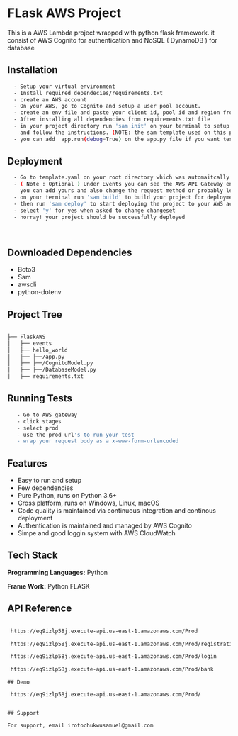 
# FLask AWS Project

This is a AWS Lambda project wrapped with python flask framework. it consist of AWS Cognito for authentication and NoSQL ( DynamoDB ) for database



## Installation

```bash
  - Setup your virtual environment
  - Install required dependecies/requirements.txt
  - create an AWS account 
  - On your AWS, go to Cognito and setup a user pool account.
  - create an env file and paste your client id, pool id and region from aws
  - After installing all dependencies from requirements.txt file
  - in your project directory run 'sam init' on your terminal to setup your serverless application model 
    and follow the instructions. (NOTE: the sam template used on this project is Hello_world)
  - you can add  app.run(debug=True) on the app.py file if you want test with flask
```

## Deployment

```bash
  - Go to template.yaml on your root directory which was automaitcally created by sam
  - ( Note : Optional ) Under Events you can see the AWS API Gateway endpoints; e.g /regristration, /login etc.. 
    you can add yours and also change the request method or probably leave it.
  - on your terminal run 'sam build' to build your project for deployment
  - then run 'sam deploy' to start deploying the project to your AWS account. ( NOTE : use 'sam deploy --giuded' on the first time deployment )
  - select 'y' for yes when asked to change changeset
  - horray! your project should be successfully deployed
  
  
```


## Downloaded Dependencies

- Boto3
- Sam
- awscli
- python-dotenv


## Project Tree

```bash

├── FlaskAWS
│   ├── events
│   ├── hello_world
│   ├── ├──/app.py
│   ├── ├──/CognitoModel.py
│   ├── ├──/DatabaseModel.py
│   ├── requirements.txt

```
## Running Tests


```bash
   - Go to AWS gateway
   - click stages
   - select prod
   - use the prod url's to run your test
   - wrap your request body as a x-www-form-urlencoded
```


## Features

- Easy to run and setup
- Few dependencies 
- Pure Python, runs on Python 3.6+
- Cross platform, runs on Windows, Linux, macOS
- Code quality is maintained via continuous integration and continous deployment
- Authentication is maintained and managed by AWS Cognito
- Simpe and good loggin system with AWS CloudWatch

## Tech Stack

**Programming Languages:** Python

**Frame Work:** Python FLASK



## API Reference

```bash

 https://eq9izlp58j.execute-api.us-east-1.amazonaws.com/Prod 

 https://eq9izlp58j.execute-api.us-east-1.amazonaws.com/Prod/registration 

 https://eq9izlp58j.execute-api.us-east-1.amazonaws.com/Prod/login

 https://eq9izlp58j.execute-api.us-east-1.amazonaws.com/Prod/bank

```
    
```
## Demo

 https://eq9izlp58j.execute-api.us-east-1.amazonaws.com/Prod/


## Support

For support, email irotochukwusamuel@gmail.com

